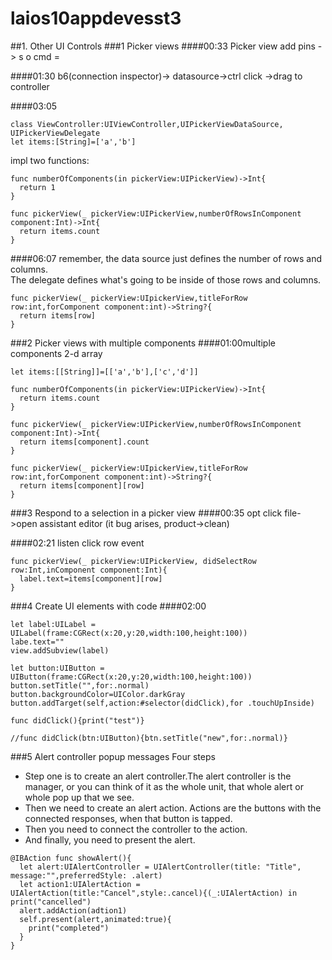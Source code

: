 # laios10appdevesst3
##1. Other UI Controls
###1 Picker views
####00:33 Picker view
add pins -> s o cmd =

####01:30
b6(connection inspector)-> datasource->ctrl click ->drag to controller


####03:05
```
class ViewController:UIViewController,UIPickerViewDataSource, UIPickerViewDelegate
let items:[String]=['a','b']
```
impl two functions:
```
func numberOfComponents(in pickerView:UIPickerView)->Int{
  return 1
}
```

```
func pickerView(_ pickerView:UIPickerView,numberOfRowsInComponent component:Int)->Int{
  return items.count
}
```
####06:07
remember, the data source just defines the number of rows and columns.  
The delegate defines what's going to be inside of those rows and columns.  

```
func pickerView(_ pickerView:UIpickerView,titleForRow row:int,forComponent component:int)->String?{
  return items[row]
}
```
###2 Picker views with multiple components
####01:00multiple components
2-d array
```
let items:[[String]]=[['a','b'],['c','d']]
```

```
func numberOfComponents(in pickerView:UIPickerView)->Int{
  return items.count
}
```

```
func pickerView(_ pickerView:UIPickerView,numberOfRowsInComponent component:Int)->Int{
  return items[component].count
}
```

```
func pickerView(_ pickerView:UIpickerView,titleForRow row:int,forComponent component:int)->String?{
  return items[component][row]
}
```
###3 Respond to a selection in a picker view
####00:35
opt click file->open assistant editor (it bug arises, product->clean)

####02:21 listen click row event  
```
func pickerView(_ pickerView:UIPickerView, didSelectRow row:Int,inComponent component:Int){
  label.text=items[component][row]
}
```


###4 Create UI elements with code
####02:00
```
let label:UILabel = UILabel(frame:CGRect(x:20,y:20,width:100,height:100))
labe.text=""
view.addSubview(label)

let button:UIButton = UIButton(frame:CGRect(x:20,y:20,width:100,height:100))
button.setTitle("",for:.normal)
button.backgroundColor=UIColor.darkGray
button.addTarget(self,action:#selector(didClick),for .touchUpInside)

func didClick(){print("test")}

//func didClick(btn:UIButton){btn.setTitle("new",for:.normal)}

```

###5 Alert controller popup messages
Four steps
- Step one is to create an alert controller.The alert controller is the manager, or you can think of it as the whole unit, that whole alert or whole pop up that we see. 
- Then we need to create an alert action. Actions are the buttons with the connected responses, when that button is tapped. 
- Then you need to connect the controller to the action. 
- And finally, you need to present the alert. 

```
@IBAction func showAlert(){
  let alert:UIAlertController = UIAlertController(title: "Title", message:"",preferredStyle: .alert)
  let action1:UIAlertAction = UIAlertAction(title:"Cancel",style:.cancel){(_:UIAlertAction) in  print("cancelled")
  alert.addAction(adtion1)
  self.present(alert,animated:true){
    print("completed")
  }
}
```
